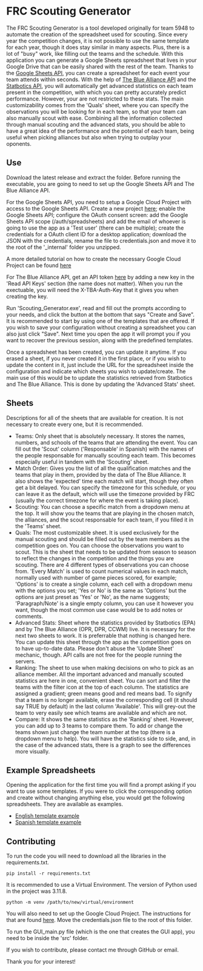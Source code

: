 # FRC Scouting Generator
The FRC Scouting Generator is a tool developed originally for team 5948 to automate the creation of the spreadsheet used for scouting. Since every year the competition changes, it is not possible to use the same template for each year, though it does stay similar in many aspects. Plus, there is a lot of "busy" work, like filling out the teams and the schedule. With this application you can generate a Google Sheets spreadsheet that lives in your Google Drive that can be easily shared with the rest of the team. Thanks to the [Google Sheets API](https://developers.google.com/sheets/api/reference/rest), you can create a spreadsheet for each event your team attends within seconds. With the help of [The Blue Alliance API](https://www.thebluealliance.com/apidocs/v3) and the [Statbotics API](https://www.statbotics.io/api/rest), you will automatically get advanced statistics on each team present in the competition, with which you can pretty accurately predict performance. However, your are not restricted to these stats. The main customizability comes from the 'Quals' sheet, where you can specify the observations you will be looking for in each team, so that your team can also manually scout with ease. Combining all the information collected through manual scouting and the advanced stats, you should be able to have a great idea of the performance and the potential of each team, being useful when picking alliances but also when trying to outplay your oponents.

## Use
Download the latest release and extract the folder. Before running the executable, you are going to need to set up the Google Sheets API and The Blue Alliance API.

For the Google Sheets API, you need to setup a Google Cloud Project with access to the Google Sheets API. Create a new project [here](https://console.cloud.google.com/projectcreate); enable the Google Sheets API; configure the OAuth consent screen: add the Google Sheets API scope (/auth/spreadsheets) and add the email of whoever is going to use the app as a 'Test user' (there can be multiple); create the credentials for a OAuth client ID for a desktop application; download the JSON with the credentials, rename the file to credentials.json and move it to the root of the '_internal' folder you unzipped.

A more detailed tutorial on how to create the necessary Google Cloud Project can be found [here](https://developers.google.com/sheets/api/quickstart/python)

For The Blue Alliance API, get an API token [here](https://www.thebluealliance.com/account) by adding a new key in the 'Read API Keys' section (the name does not matter). When you run the exectuable, you will need the X-TBA-Auth-Key that it gives you when creating the key.

Run 'Scouting_Generator.exe', read and fill out the prompts according to your needs, and click the button at the bottom that says "Create and Save". It is recommended to start by using one of the templates that are offered. If you wish to save your configuration without creating a spreadsheet you can also just click "Save". Next time you open the app it will prompt you if you want to recover the previous session, along with the predefined templates.

Once a spreadsheet has been created, you can update it anytime. If you erased a sheet, if you never created it in the first place, or if you wish to update the content in it, just include the URL for the spreadsheet inside the configuration and indicate which sheets you wish to update/create. The main use of this would be to update the statistics retrieved from Statbotics and The Blue Alliance. This is done by updating the 'Advanced Stats' sheet.

## Sheets
Descriptions for all of the sheets that are available for creation. It is not necessary to create every one, but it is recommended.

- Teams: Only sheet that is absolutely necessary. It stores the names, numbers, and schools of the teams that are attending the event. You can fill out the 'Scout' column ('Responsable' in Spanish) with the names of the people responsable for manually scouting each team. This becomes especially useful in tandem with the 'Scouting' sheet.
- Match Order: Gives you the list of all the qualification matches and the teams that play in them, provided by the data of The Blue Alliance. It also shows the 'expected' time each match will start, though they often get a bit delayed. You can specify the timezone for this schedule, or you can leave it as the default, which will use the timezone provided by FRC (usually the correct timezone for where the event is taking place).
- Scouting: You can choose a specific match from a dropdown menu at the top. It will show you the teams that are playing in the chosen match, the alliances, and the scout responsable for each team, if you filled it in the 'Teams' sheet.
- Quals: The most customizable sheet. It is used exclusively for the manual scouting and should be filled out by the team members as the competition goes on. You can choose the observations you want to scout. This is the sheet that needs to be updated from season to season to reflect the changes in the competition and the things you are scouting. There are 4 different types of observations you can choose from. 'Every Match' is used to count numerical values in each match, normally used with number of game pieces scored, for example; 'Options' is to create a single column, each cell with a dropdown menu with the options you set; 'Yes or No' is the same as 'Options' but the options are just preset as 'Yes' or 'No', as the name suggests; 'Paragraph/Note' is a single empty column, you can use it however you want, though the most common use case would be to add notes or comments.
- Advanced Stats: Sheet where the statistics provided by Statbotics (EPA) and by The Blue Alliance (OPR, DPR, CCWM) live. It is necessary for the next two sheets to work. It is preferrable that nothing is changed here. You can update this sheet through the app as the competition goes on to have up-to-date data. Please don't abuse the 'Update Sheet' mechanic, though. API calls are not free for the people running the servers.
- Ranking: The sheet to use when making decisions on who to pick as an alliance member. All the important advanced and manually scouted statistics are here in one, convenient sheet. You can sort and filter the teams with the filter icon at the top of each column. The statistics are assigned a gradient; green means good and red means bad. To signify that a team is no longer available, erase the corresponding cell (it should say TRUE by default) in the last column 'Available'. This will grey-out the team to very easily see which teams are available and which are not.
- Compare: It shows the same statistics as the 'Ranking' sheet. However, you can add up to 3 teams to compare them. To add or change the teams shown just change the team number at the top (there is a dropdown menu to help). You will have the statistics side to side, and, in the case of the advanced stats, there is a graph to see the differences more visually.

## Example Spreadsheets
Opening the application for the first time you will find a prompt asking if you want to use some templates. If you were to click the corresponding option and create without changing anything else, you would get the following spreadsheets. They are available as examples.

- [English template example](https://docs.google.com/spreadsheets/d/11K-1oVin5HfTjDxt1L_8-VlmY1GssvZ1t-bzX-c4T5Q/edit?usp=sharing)
- [Spanish template example](https://docs.google.com/spreadsheets/d/1fK7XMPbOH0kVruFoO_5L4ssx_yM2mSrTmDVQkCVQC3E/edit?usp=sharing)


## Contributing
To run the code you will need to download all the libraries in the requirements.txt.

```shell
pip install -r requirements.txt
```

It is recommended to use a Virtual Environment. The version of Python used in the project was 3.11.8.

```shell
python -m venv /path/to/new/virtual/environment
```

You will also need to set up the Google Cloud Project. The instructions for that are found [here](#use). Move the credentials.json file to the root of this folder.

To run the GUI_main.py file (which is the one that creates the GUI app), you need to be inside the 'src' folder.

If you wish to contribute, please contact me through GitHub or email.

Thank you for your interest!